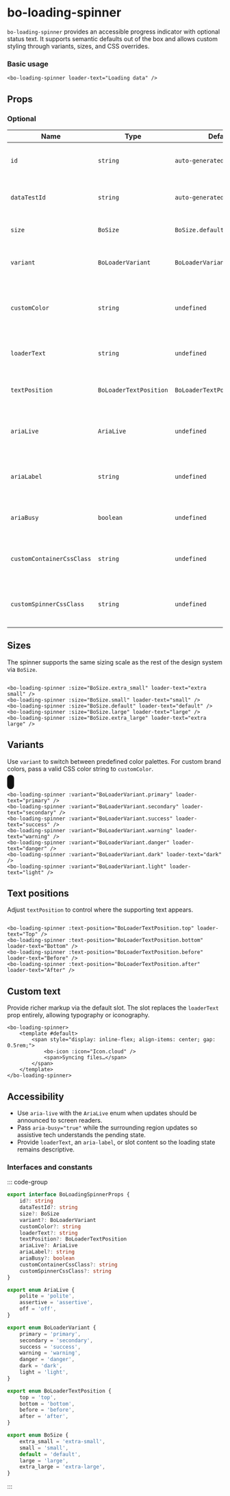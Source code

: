 <script setup lang="ts">
import { BoLoadingSpinner } from "@/components/bo-loading-spinner";
import { AriaLive } from "@/shared/accessibility";
import { BoSize } from "@/shared/size";
import { BoLoaderVariant, BoLoaderTextPosition } from "@/shared/loader"
</script>

# bo-loading-spinner

`bo-loading-spinner` provides an accessible progress indicator with optional status text. It supports semantic defaults out of the box and allows custom styling through variants, sizes, and CSS overrides.

### Basic usage

```vue
<bo-loading-spinner loader-text="Loading data" />
```

<bo-loading-spinner loader-text="Loading data" />

## Props

### Optional

| Name                      | Type                   | Default                      | Description                                                        |
| ------------------------- | ---------------------- | ---------------------------- | ------------------------------------------------------------------ |
| `id`                      | `string`               | `auto-generated`             | Unique identifier for the root element.                            |
| `dataTestId`              | `string`               | `auto-generated`             | Deterministic data test id for end-to-end tests.                   |
| `size`                    | `BoSize`               | `BoSize.default`             | The visual size of the spinner.                                    |
| `variant`                 | `BoLoaderVariant`      | `BoLoaderVariant.primary`    | Predefined color palette for the spinner.                          |
| `customColor`             | `string`               | `undefined`                  | Custom CSS color for the spinner (hex, rgb(a), oklch, or CSS var). |
| `loaderText`              | `string`               | `undefined`                  | Optional text describing the loading state.                        |
| `textPosition`            | `BoLoaderTextPosition` | `BoLoaderTextPosition.after` | Placement of the text relative to the spinner.                     |
| `ariaLive`                | `AriaLive`             | `undefined`                  | Screen reader politeness for live updates.                         |
| `ariaLabel`               | `string`               | `undefined`                  | Accessible label describing the loading state.                     |
| `ariaBusy`                | `boolean`              | `undefined`                  | Marks the region as busy while loading.                            |
| `customContainerCssClass` | `string`               | `undefined`                  | Additional CSS classes appended to the root element.               |
| `customSpinnerCssClass`   | `string`               | `undefined`                  | Additional CSS classes appended to the spinner element.            |

## Sizes

The spinner supports the same sizing scale as the rest of the design system via `BoSize`.

<div style="display: flex; gap: 1rem; flex-wrap: wrap; align-items: center;">
  <bo-loading-spinner :size="BoSize.extra_small" loader-text="extra small" />
  <bo-loading-spinner :size="BoSize.small" loader-text="small" />
  <bo-loading-spinner :size="BoSize.default" loader-text="default" />
  <bo-loading-spinner :size="BoSize.large" loader-text="large" />
  <bo-loading-spinner :size="BoSize.extra_large" loader-text="extra large" />
</div>

```vue
<bo-loading-spinner :size="BoSize.extra_small" loader-text="extra small" />
<bo-loading-spinner :size="BoSize.small" loader-text="small" />
<bo-loading-spinner :size="BoSize.default" loader-text="default" />
<bo-loading-spinner :size="BoSize.large" loader-text="large" />
<bo-loading-spinner :size="BoSize.extra_large" loader-text="extra large" />
```

## Variants

Use `variant` to switch between predefined color palettes. For custom brand colors, pass a valid CSS color string to `customColor`.

<div style="display: flex; gap: 1rem; flex-wrap: wrap;">
  <bo-loading-spinner :variant="BoLoaderVariant.primary" loader-text="primary" />
  <bo-loading-spinner :variant="BoLoaderVariant.secondary" loader-text="secondary" />
  <bo-loading-spinner :variant="BoLoaderVariant.success" loader-text="success" />
  <bo-loading-spinner :variant="BoLoaderVariant.warning" loader-text="warning" />
  <bo-loading-spinner :variant="BoLoaderVariant.danger" loader-text="danger" />
  <bo-loading-spinner :variant="BoLoaderVariant.dark" loader-text="dark" />
  <bo-loading-spinner :variant="BoLoaderVariant.light" loader-text="light" style="background-color: #111; padding: 0.5rem; border-radius: 0.5rem;" />
</div>

```vue
<bo-loading-spinner :variant="BoLoaderVariant.primary" loader-text="primary" />
<bo-loading-spinner :variant="BoLoaderVariant.secondary" loader-text="secondary" />
<bo-loading-spinner :variant="BoLoaderVariant.success" loader-text="success" />
<bo-loading-spinner :variant="BoLoaderVariant.warning" loader-text="warning" />
<bo-loading-spinner :variant="BoLoaderVariant.danger" loader-text="danger" />
<bo-loading-spinner :variant="BoLoaderVariant.dark" loader-text="dark" />
<bo-loading-spinner :variant="BoLoaderVariant.light" loader-text="light" />
```

## Text positions

Adjust `textPosition` to control where the supporting text appears.

<div style="display: flex; gap: 1.5rem; flex-wrap: wrap; align-items: center;">
  <bo-loading-spinner :text-position="BoLoaderTextPosition.top" loader-text="Top" />
  <bo-loading-spinner :text-position="BoLoaderTextPosition.bottom" loader-text="Bottom" />
  <bo-loading-spinner :text-position="BoLoaderTextPosition.before" loader-text="Before" />
  <bo-loading-spinner :text-position="BoLoaderTextPosition.after" loader-text="After" />
</div>

```vue
<bo-loading-spinner :text-position="BoLoaderTextPosition.top" loader-text="Top" />
<bo-loading-spinner :text-position="BoLoaderTextPosition.bottom" loader-text="Bottom" />
<bo-loading-spinner :text-position="BoLoaderTextPosition.before" loader-text="Before" />
<bo-loading-spinner :text-position="BoLoaderTextPosition.after" loader-text="After" />
```

## Custom text

Provide richer markup via the default slot. The slot replaces the `loaderText` prop entirely, allowing typography or iconography.

```vue
<bo-loading-spinner>
	<template #default>
		<span style="display: inline-flex; align-items: center; gap: 0.5rem;">
			<bo-icon :icon="Icon.cloud" />
			<span>Syncing files…</span>
		</span>
	</template>
</bo-loading-spinner>
```

## Accessibility

- Use `aria-live` with the `AriaLive` enum when updates should be announced to screen readers.
- Pass `aria-busy="true"` while the surrounding region updates so assistive tech understands the pending state.
- Provide `loaderText`, an `aria-label`, or slot content so the loading state remains descriptive.

### Interfaces and constants

::: code-group

```ts [bo-loading-spinner.ts]
export interface BoLoadingSpinnerProps {
	id?: string
	dataTestId?: string
	size?: BoSize
	variant?: BoLoaderVariant
	customColor?: string
	loaderText?: string
	textPosition?: BoLoaderTextPosition
	ariaLive?: AriaLive
	ariaLabel?: string
	ariaBusy?: boolean
	customContainerCssClass?: string
	customSpinnerCssClass?: string
}
```

```ts [shared/accessibility.ts]
export enum AriaLive {
	polite = 'polite',
	assertive = 'assertive',
	off = 'off',
}
```

```ts [shared/loader.ts]
export enum BoLoaderVariant {
	primary = 'primary',
	secondary = 'secondary',
	success = 'success',
	warning = 'warning',
	danger = 'danger',
	dark = 'dark',
	light = 'light',
}

export enum BoLoaderTextPosition {
	top = 'top',
	bottom = 'bottom',
	before = 'before',
	after = 'after',
}
```

```ts [shared/size.ts]
export enum BoSize {
	extra_small = 'extra-small',
	small = 'small',
	default = 'default',
	large = 'large',
	extra_large = 'extra-large',
}
```

:::
